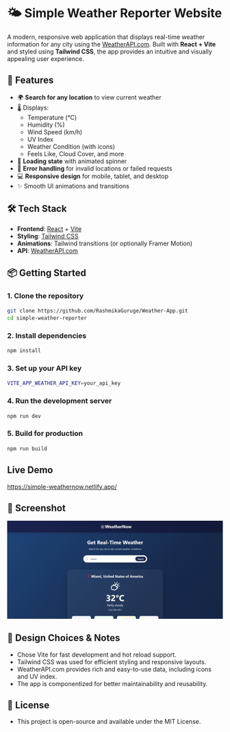 # 🌤️ Simple Weather Reporter Website

A modern, responsive web application that displays real-time weather information for any city using the [WeatherAPI.com](https://www.weatherapi.com/). Built with **React + Vite** and styled using **Tailwind CSS**, the app provides an intuitive and visually appealing user experience.

## 🚀 Features

- 🌍 **Search for any location** to view current weather
- 🌡️ Displays:
  - Temperature (°C)
  - Humidity (%)
  - Wind Speed (km/h)
  - UV Index
  - Weather Condition (with icons)
  - Feels Like, Cloud Cover, and more
- 🔄 **Loading state** with animated spinner
- 💬 **Error handling** for invalid locations or failed requests
- 💻 **Responsive design** for mobile, tablet, and desktop
- ✨ Smooth UI animations and transitions

## 🛠 Tech Stack

- **Frontend**: [React](https://reactjs.org/) + [Vite](https://vitejs.dev/)
- **Styling**: [Tailwind CSS](https://tailwindcss.com/)
- **Animations**: Tailwind transitions (or optionally Framer Motion)
- **API**: [WeatherAPI.com](https://www.weatherapi.com/)

## 📦 Getting Started

### 1. Clone the repository

```bash
git clone https://github.com/RashmikaGuruge/Weather-App.git
cd simple-weather-reporter
```

### 2. Install dependencies

```bash
npm install
```

### 3. Set up your API key

```bash
VITE_APP_WEATHER_API_KEY=your_api_key
```

### 4. Run the development server

```bash
npm run dev
```

### 5. Build for production

```bash
npm run build
```

## Live Demo

https://simple-weathernow.netlify.app/

## 📸 Screenshot

![App Screenshot](./public/wss1.png)


## 🧠 Design Choices & Notes

- Chose Vite for fast development and hot reload support.
- Tailwind CSS was used for efficient styling and responsive layouts.
- WeatherAPI.com provides rich and easy-to-use data, including icons and UV index.
- The app is componentized for better maintainability and reusability.


## 📝 License

- This project is open-source and available under the MIT License.
